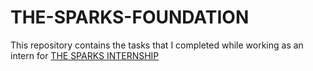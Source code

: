 # THE-SPARKS-FOUNDATION
This repository contains the tasks that I completed while working as an intern for [THE SPARKS INTERNSHIP](https://www.thesparksfoundationsingapore.org/)
